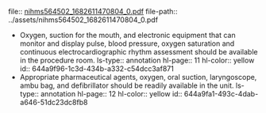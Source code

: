 file:: [nihms564502_1682611470804_0.pdf](../assets/nihms564502_1682611470804_0.pdf)
file-path:: ../assets/nihms564502_1682611470804_0.pdf

- Oxygen, suction for the mouth, and electronic equipment that can monitor and display pulse, blood pressure, oxygen saturation and continuous electrocardiographic rhythm assessment should be available in the procedure room.
  ls-type:: annotation
  hl-page:: 11
  hl-color:: yellow
  id:: 644a9f96-1c3d-434b-a332-c54dcc3af871
- Appropriate pharmaceutical agents, oxygen, oral suction, laryngoscope, ambu bag, and defibrillator should be readily available in the unit.
  ls-type:: annotation
  hl-page:: 12
  hl-color:: yellow
  id:: 644a9fa1-493c-4dab-a646-51dc23dc8fb8